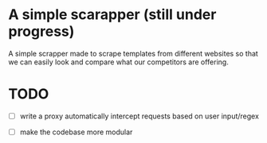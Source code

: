 # A simple scarapper  (still under progress)
A simple scrapper made to scrape templates from different websites so that we can easily look and compare what our competitors are offering.

# TODO
 - [ ] write a proxy automatically intercept requests based on user input/regex
 - [ ] make the codebase more modular

